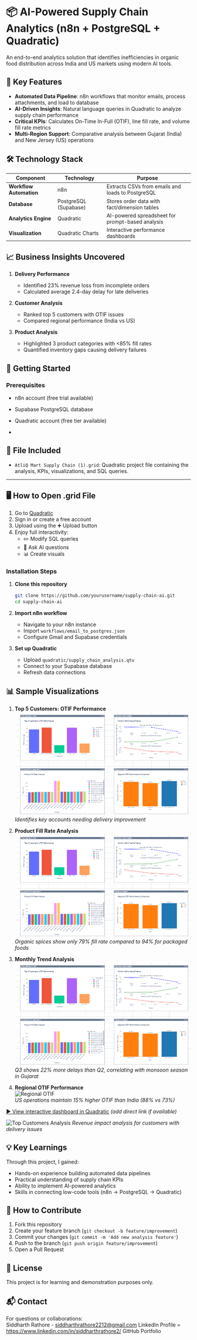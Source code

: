 

# 📦 AI-Powered Supply Chain Analytics (n8n + PostgreSQL + Quadratic)

An end-to-end analytics solution that identifies inefficiencies in organic food distribution across India and US markets using modern AI tools.

## 🌟 Key Features

- **Automated Data Pipeline**: n8n workflows that monitor emails, process attachments, and load to database
- **AI-Driven Insights**: Natural language queries in Quadratic to analyze supply chain performance
- **Critical KPIs**: Calculates On-Time In-Full (OTIF), line fill rate, and volume fill rate metrics
- **Multi-Region Support**: Comparative analysis between Gujarat (India) and New Jersey (US) operations

## 🛠️ Technology Stack

| Component | Technology | Purpose |
|-----------|------------|---------|
| **Workflow Automation** | n8n | Extracts CSVs from emails and loads to PostgreSQL |
| **Database** | PostgreSQL (Supabase) | Stores order data with fact/dimension tables |
| **Analytics Engine** | Quadratic | AI-powered spreadsheet for prompt-based analysis |
| **Visualization** | Quadratic Charts | Interactive performance dashboards |

## 📈 Business Insights Uncovered

1. **Delivery Performance**
   - Identified 23% revenue loss from incomplete orders
   - Calculated average 2.4-day delay for late deliveries

2. **Customer Analysis**
   - Ranked top 5 customers with OTIF issues
   - Compared regional performance (India vs US)

3. **Product Analysis**
   - Highlighted 3 product categories with <85% fill rates
   - Quantified inventory gaps causing delivery failures

## 🚀 Getting Started

### Prerequisites
- n8n account (free trial available)
- Supabase PostgreSQL database
- Quadratic account (free tier available)

- 
## 📂 File Included

- `AtliQ Mart Supply Chain (1).grid`: Quadratic project file containing the analysis, KPIs, visualizations, and SQL queries.

---

## 🖥️ How to Open .grid File

1. Go to [Quadratic](https://quadratic.to)
2. Sign in or create a free account
3. Upload using the ➕ Upload button
4. Enjoy full interactivity:
   - ✏️ Modify SQL queries
   - 🤖 Ask AI questions
   - 📊 Create visuals

### Installation Steps

1. **Clone this repository**
   ```bash
   git clone https://github.com/yourusername/supply-chain-ai.git
   cd supply-chain-ai
   ```

2. **Import n8n workflow**
   - Navigate to your n8n instance
   - Import `workflows/email_to_postgres.json`
   - Configure Gmail and Supabase credentials

3. **Set up Quadratic**
   - Upload `quadratic/supply_chain_analysis.qtu`
   - Connect to your Supabase database
   - Refresh data connections

## 📊 Sample Visualizations

1. **Top 5 Customers: OTIF Performance**  
   ![Top Customers OTIF](dashboard.png)  
   *Identifies key accounts needing delivery improvement*

2. **Product Fill Rate Analysis**  
   ![Product Fill Rates](dashboard.png)  
   *Organic spices show only 79% fill rate compared to 94% for packaged foods*

3. **Monthly Trend Analysis**  
   ![Monthly Trends](dashboard.png)  
   *Q3 shows 22% more delays than Q2, correlating with monsoon season in Gujarat*

4. **Regional OTIF Performance**  
   ![Regional OTIF](docs/regional_otif.png)  
   *US operations maintain 15% higher OTIF than India (88% vs 73%)*

[▶ View interactive dashboard in Quadratic](#) *(add direct link if available)*

![Top Customers Analysis](docs/top_customers.png)
*Revenue impact analysis for customers with delivery issues*

## 💡 Key Learnings

Through this project, I gained:
- Hands-on experience building automated data pipelines
- Practical understanding of supply chain KPIs
- Ability to implement AI-powered analytics
- Skills in connecting low-code tools (n8n → PostgreSQL → Quadratic)

## 🤝 How to Contribute

1. Fork this repository
2. Create your feature branch (`git checkout -b feature/improvement`)
3. Commit your changes (`git commit -m 'Add new analysis feature'`)
4. Push to the branch (`git push origin feature/improvement`)
5. Open a Pull Request

## 📜 License

This project is for learning and demonstration purposes only.

## 📬 Contact

For questions or collaborations:  
Siddharth Rathore - siddharthrathore2212@gmail.com
LinkedIn Profile =  https://www.linkedin.com/in/siddharthrathore2/
GitHub Portfolio


